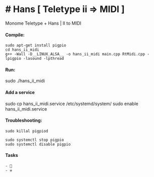 # # Hans [ Teletype ii => MIDI ] 

Monome Teletype + Hans | II to MIDI

#### Compile:

    sudo apt-get install pigpio
    cd hans_ii_midi
    g++ -Wall -D__LINUX_ALSA__ -o hans_ii_midi main.cpp RtMidi.cpp -lpigpio -lasound -lpthread


#### Run:

sudo ./hans_ii_midi

#### Add a service

sudo cp hans_ii_midi.service /etc/systemd/system/
sudo enable hans_ii_midi.service

#### Troubleshooting: 

    sudo killal pigpiod 

    sudo systemctl stop pigpio
    sudo systemctl disable pigpio

#### Tasks

    - 🧹
    - ⚒